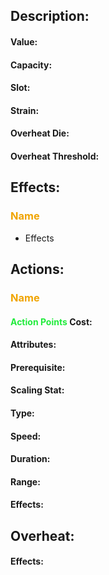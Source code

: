 ## Description:
#### Value:
#### Capacity:
#### Slot:
#### Strain:
#### Overheat Die:
#### Overheat Threshold:
## Effects:
### <span style="font-weight:bold;color:rgb(240, 164, 0)">Name</span>
- Effects
## Actions:
### <span style="font-weight:bold;color:rgb(240, 164, 0)">Name</span>

#### <span style="font-weight:bold;color:rgb(33, 235, 60)">Action Points</span> Cost:
#### Attributes:
#### Prerequisite: 
#### Scaling Stat:
#### Type:
#### Speed:
#### Duration:
#### Range:
#### Effects:
## Overheat:
#### Effects: